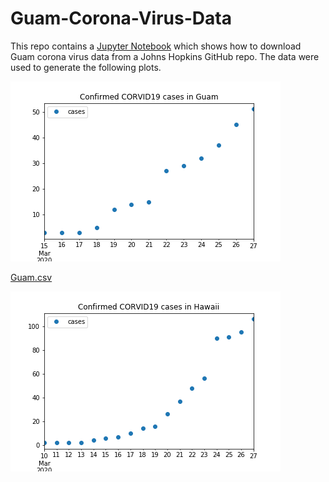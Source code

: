 # Guam-Corona-Virus-Data

This repo contains a [Jupyter Notebook](https://github.com/aubreymoore/Guam-Corona-Virus-Data/blob/master/guam-corona-virus-data.ipynb) which shows how to download Guam corona virus data from
a Johns Hopkins GitHub repo. The data were used to generate the following plots.

![Guam](Guam.png)

[Guam.csv](Guam.csv)

![Hawaii](Hawaii.png)

